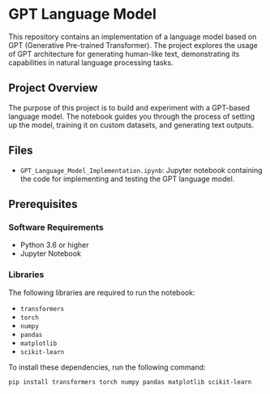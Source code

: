 # GPT Language Model

This repository contains an implementation of a language model based on GPT (Generative Pre-trained Transformer). The project explores the usage of GPT architecture for generating human-like text, demonstrating its capabilities in natural language processing tasks.

## Project Overview

The purpose of this project is to build and experiment with a GPT-based language model. The notebook guides you through the process of setting up the model, training it on custom datasets, and generating text outputs.

## Files

- `GPT_Language_Model_Implementation.ipynb`: Jupyter notebook containing the code for implementing and testing the GPT language model.

## Prerequisites

### Software Requirements

- Python 3.6 or higher
- Jupyter Notebook

### Libraries

The following libraries are required to run the notebook:
- `transformers`
- `torch`
- `numpy`
- `pandas`
- `matplotlib`
- `scikit-learn`

To install these dependencies, run the following command:
```bash
pip install transformers torch numpy pandas matplotlib scikit-learn
